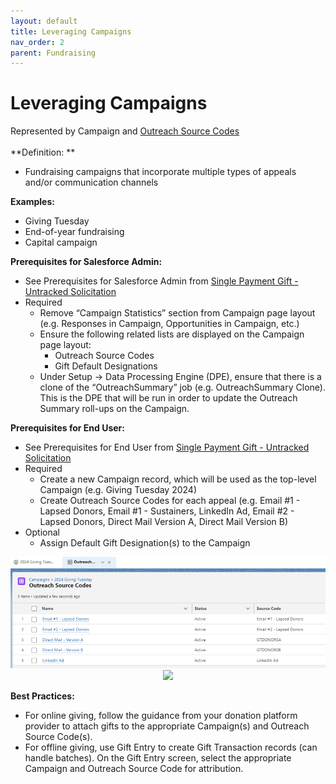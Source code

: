 ```yaml
---
layout: default
title: Leveraging Campaigns
nav_order: 2
parent: Fundraising 
---
```


# Leveraging Campaigns

Represented by Campaign and [Outreach Source Codes](https://help.salesforce.com/s/articleView?id=sfdo.NPC_FR_Outreach_Source_Code_Campaigns.htm&type=5) \
 \
**Definition: **



* Fundraising campaigns that incorporate multiple types of appeals and/or communication channels

**Examples:**



* Giving Tuesday
* End-of-year fundraising 
* Capital campaign

**Prerequisites for Salesforce Admin:**



* See Prerequisites for Salesforce Admin from [Single Payment Gift - Untracked Solicitation](use-cases-single-payment-gift-untracked-solicitation.md)
* Required
    * Remove “Campaign Statistics” section from Campaign page layout (e.g. Responses in Campaign, Opportunities in Campaign, etc.)
    * Ensure the following related lists are displayed on the Campaign page layout:
        * Outreach Source Codes
        * Gift Default Designations
    * Under Setup → Data Processing Engine (DPE), ensure that there is a clone of the “OutreachSummary” job (e.g. OutreachSummary Clone). This is the DPE that will be run in order to update the Outreach Summary roll-ups on the Campaign.

**Prerequisites for End User:**



* See Prerequisites for End User from [Single Payment Gift - Untracked Solicitation](use-cases-single-payment-gift-untracked-solicitation.md)
* Required
    * Create a new Campaign record, which will be used as the top-level Campaign (e.g. Giving Tuesday 2024)
    * Create Outreach Source Codes for each appeal (e.g. Email #1 - Lapsed Donors, Email #1 - Sustainers, LinkedIn Ad, Email #2 - Lapsed Donors, Direct Mail Version A, Direct Mail Version B)
* Optional
    * Assign Default Gift Designation(s) to the Campaign


<p align="center">

<img src = "/docs/assets/images/LeveragingCampaigns1.png">

<img src = "/npc-best-practices/docs/assets/images/LeveragingCampaigns2.png">

 </p>
 
 **Best Practices:**



* For online giving, follow the guidance from your donation platform provider to attach gifts to the appropriate Campaign(s) and Outreach Source Code(s).
* For offline giving, use Gift Entry to create Gift Transaction records (can handle batches). On the Gift Entry screen, select the appropriate Campaign and Outreach Source Code for attribution.
